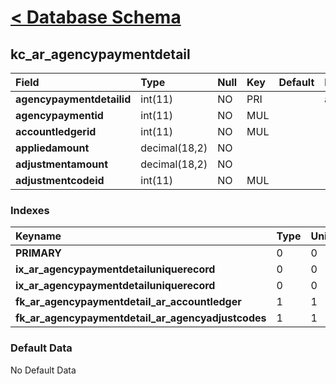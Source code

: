# [< Database Schema](DatabaseSchema.md) #

## kc\_ar\_agencypaymentdetail ##
| **Field** | Type | Null | Key | Default | Extra | Comment |
|:----------|:-----|:-----|:----|:--------|:------|:--------|
| **agencypaymentdetailid** | int(11) | NO | PRI |  | auto\_increment |  |
| **agencypaymentid** | int(11) | NO | MUL |  |  |  |
| **accountledgerid** | int(11) | NO | MUL |  |  |  |
| **appliedamount** | decimal(18,2) | NO |  |  |  |  |
| **adjustmentamount** | decimal(18,2) | NO |  |  |  |  |
| **adjustmentcodeid** | int(11) | NO | MUL |  |  |  |


### Indexes ###
| **Keyname** | Type | Unique | Packed | Column | Seq | Cardinality | Collation | Null | Comment |
|:------------|:-----|:-------|:-------|:-------|:----|:------------|:----------|:-----|:--------|
| **PRIMARY** | 0 | 0 | 0 | agencypaymentdetailid | 1 | 0 | A | 0 | 0 |
| **ix\_ar\_agencypaymentdetailuniquerecord** | 0 | 0 | 0 | agencypaymentid | 1 |  | A | 0 | 0 |
| **ix\_ar\_agencypaymentdetailuniquerecord** | 0 | 0 | 0 | accountledgerid | 2 | 0 | A | 0 | 0 |
| **fk\_ar\_agencypaymentdetail\_ar\_accountledger** | 1 | 1 | 1 | accountledgerid | 1 |  | A | 1 | 1 |
| **fk\_ar\_agencypaymentdetail\_ar\_agencyadjustcodes** | 1 | 1 | 1 | adjustmentcodeid | 1 |  | A | 1 | 1 |


### Default Data ###
No Default Data